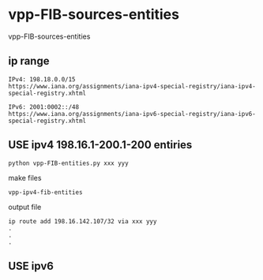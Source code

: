 # vpp-FIB-sources-entities
vpp-FIB-sources-entities

## ip range

```
IPv4: 198.18.0.0/15
https://www.iana.org/assignments/iana-ipv4-special-registry/iana-ipv4-special-registry.xhtml
```

```
IPv6: 2001:0002::/48
https://www.iana.org/assignments/iana-ipv6-special-registry/iana-ipv6-special-registry.xhtml
```

## USE ipv4 198.16.1-200.1-200 entiries

```
python vpp-FIB-entities.py xxx yyy
```
make files
```
vpp-ipv4-fib-entities
```

output file

```
ip route add 198.16.142.107/32 via xxx yyy
.
.
.
```

## USE ipv6


